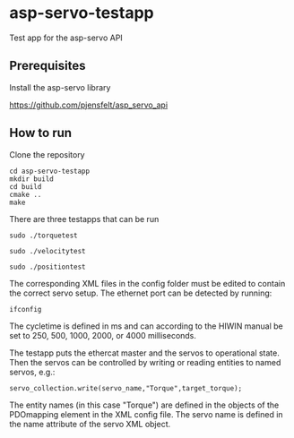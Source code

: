 # asp-servo-testapp
Test app for the asp-servo API

## Prerequisites

Install the asp-servo library

https://github.com/pjensfelt/asp_servo_api

## How to run

Clone the repository

```
cd asp-servo-testapp
mkdir build
cd build
cmake ..
make
```

There are three testapps that can be run

`sudo ./torquetest`

`sudo ./velocitytest`

`sudo ./positiontest`

The corresponding XML files in the config folder must be edited to contain the correct servo setup. The ethernet port can be detected by running:

`ifconfig`

The cycletime is defined in ms and can according to the HIWIN manual be set to 250, 500, 1000, 2000, or 4000 milliseconds. 

The testapp puts the ethercat master and the servos to operational state. Then the servos can be controlled by writing or reading entities to named servos, e.g.:

`servo_collection.write(servo_name,"Torque",target_torque);`

The entity names (in this case "Torque") are defined in the objects of the PDOmapping element in the XML config file. The servo name is defined in the name attribute of the servo XML object.




